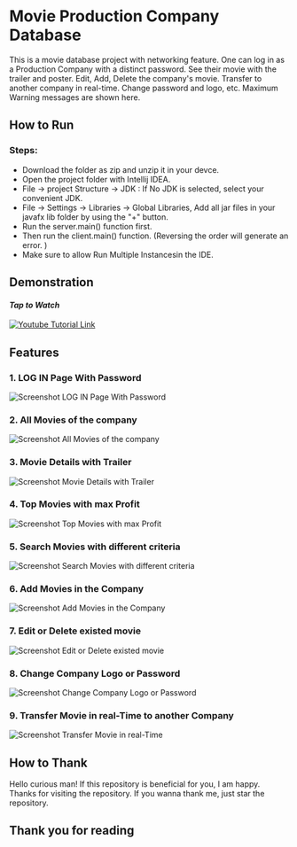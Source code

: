 # Movie Production Company Database
This is a movie database project with networking feature. One can log in as a Production Company with a distinct password. See their movie with the trailer and poster. Edit, Add, Delete the company's movie. Transfer to another company in real-time. Change password and logo, etc. Maximum Warning messages are shown here.

## How to Run
### Steps:
- Download the folder as zip and unzip it in your devce.
- Open the project folder with Intellij IDEA.
- File -> project Structure -> JDK : If No JDK is selected, select your convenient JDK.
- File -> Settings -> Libraries -> Global Libraries, Add all jar files in your javafx lib folder by using the "+" button.
- Run the server.main() function first.
- Then run the client.main() function. (Reversing the order will generate an error. )
- Make sure to allow Run Multiple Instancesin the IDE.

## Demonstration
#### ***Tap to Watch***
[![Youtube Tutorial Link](http://img.youtube.com/vi/Odggq4rVIAw/0.jpg)](http://www.youtube.com/watch?v=Odggq4rVIAw "Youtube Tutorial Link")

## Features
### 1. LOG IN Page With Password
![Screenshot LOG IN Page With Password](https://user-images.githubusercontent.com/97844745/210132089-fe4bff0b-98d6-4571-81e0-d708b6bbb20a.png)
### 2. All Movies of the company
![Screenshot All Movies of the company](https://user-images.githubusercontent.com/97844745/210132194-843db62b-fbe8-4d72-a8e2-6309f1ed636b.png)
### 3. Movie Details with Trailer
![Screenshot Movie Details with Trailer](https://user-images.githubusercontent.com/97844745/210132214-a67f9b94-068f-4c07-804a-1a72a1040fc6.png)
### 4. Top Movies with max Profit
![Screenshot Top Movies with max Profit](https://user-images.githubusercontent.com/97844745/210132284-0297e1eb-2be0-4945-aa52-59410115f194.png)
### 5. Search Movies with different criteria
![Screenshot Search Movies with different criteria](https://user-images.githubusercontent.com/97844745/210132333-c45b8cdb-1d77-4375-a374-0f0c424332df.png)
### 6. Add Movies in the Company
![Screenshot Add Movies in the Company](https://user-images.githubusercontent.com/97844745/210132356-eab1c46a-59db-4bf6-894c-ed90a1045e89.png)
### 7. Edit or Delete existed movie
![Screenshot Edit or Delete existed movie](https://user-images.githubusercontent.com/97844745/210132383-649777c3-1fdf-412a-8597-d72b58d40132.png)
### 8. Change Company Logo or Password
![Screenshot Change Company Logo or Password](https://user-images.githubusercontent.com/97844745/210132468-36e71f0b-e393-45bc-b6fa-e4c8c8a103a2.png)
### 9. Transfer Movie in real-Time to another Company
![Screenshot Transfer Movie in real-Time](https://user-images.githubusercontent.com/97844745/210132493-48e15c2e-cc8a-4d7d-972e-206bfb21ffcb.png)


## How to Thank
Hello curious man! If this repository is beneficial for you, I am happy. Thanks for visiting the repository. If you wanna thank me, just star the repository.

## Thank you for reading
